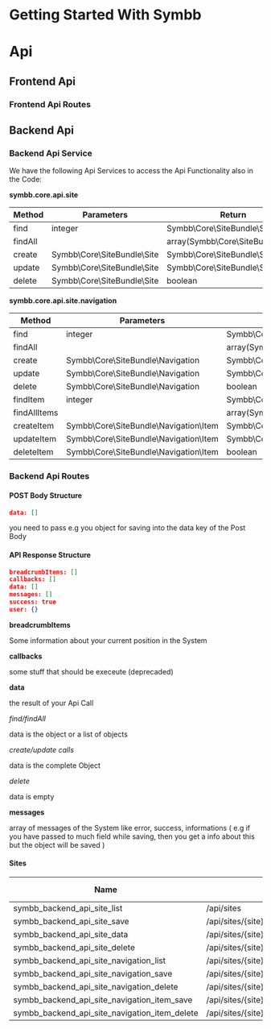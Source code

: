 Getting Started With Symbb
==========================


# Api

## Frontend Api

### Frontend Api Routes

## Backend Api

### Backend Api Service

We have the following Api Services to access the Api Functionality also in the Code:

**symbb.core.api.site**

| Method | Parameters | Return |
| ------------- | ----------- | ----------- |
| find | integer | Symbb\Core\SiteBundle\Site |
| findAll | | array(Symbb\Core\SiteBundle\Site) |
| create | Symbb\Core\SiteBundle\Site | Symbb\Core\SiteBundle\Site |
| update | Symbb\Core\SiteBundle\Site | Symbb\Core\SiteBundle\Site |
| delete | Symbb\Core\SiteBundle\Site | boolean |

**symbb.core.api.site.navigation**

| Method | Parameters | Return |
| ------------- | ----------- | ----------- |
| find | integer | Symbb\Core\SiteBundle\Navigation |
| findAll | | array(Symbb\Core\SiteBundle\Navigation) |
| create | Symbb\Core\SiteBundle\Navigation | Symbb\Core\SiteBundle\Navigation |
| update | Symbb\Core\SiteBundle\Navigation | Symbb\Core\SiteBundle\Navigation |
| delete | Symbb\Core\SiteBundle\Navigation | boolean |
| findItem | integer | Symbb\Core\SiteBundle\Navigation\Item |
| findAllItems | | array(Symbb\Core\SiteBundle\Navigation\Item) |
| createItem | Symbb\Core\SiteBundle\Navigation\Item | Symbb\Core\SiteBundle\Navigation\Item |
| updateItem | Symbb\Core\SiteBundle\Navigation\Item | Symbb\Core\SiteBundle\Navigation\Item |
| deleteItem | Symbb\Core\SiteBundle\Navigation\Item | boolean |

### Backend Api Routes

#### POST Body Structure

```json
data: []
```

you need to pass e.g you object for saving into the data key of the Post Body

#### API Response Structure

```json
breadcrumbItems: []
callbacks: []
data: []
messages: []
success: true
user: {}
```

**breadcrumbItems**

Some information about your current position in the System

**callbacks**

some stuff that should be execeute (deprecaded)


**data**

the result of your Api Call

*find/findAll*

data is the object or a list of objects

*create/update calls*

data is the complete Object

*delete*

data is empty

**messages**

array of messages of the System like error, success, informations ( e.g if you have passed to much field while saving, then you get a info about this but the object will be saved )

#### Sites

| Name | Pattern | HTTP | POST Body |
| ------------- | ----------- | ----------- | ----------- |
| symbb_backend_api_site_list | /api/sites | GET |  |
| symbb_backend_api_site_save | /api/sites/{site} | POST | JSON |
| symbb_backend_api_site_data | /api/sites/{site} | GET |  |
| symbb_backend_api_site_delete | /api/sites/{site} | DELETE |  |
| symbb_backend_api_site_navigation_list | /api/sites/{site}/navigations | GET |  |
| symbb_backend_api_site_navigation_save | /api/sites/{site}/navigations/{navigation} | POST | JSON |
| symbb_backend_api_site_navigation_delete | /api/sites/{site}/navigations/{navigation} | DELETE |  |
| symbb_backend_api_site_navigation_item_save | /api/sites/{site}/navigations/{navigation}/items/{item} | POST | JSON |
| symbb_backend_api_site_navigation_item_delete | /api/sites/{site}/navigations/{navigation}/items/{item} | DELETE |  |


